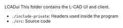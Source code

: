 LCADui
This folder contains the L-CAD UI and client.

 - `./include-private`: Headers used inside the program
 - `./src`: Source code